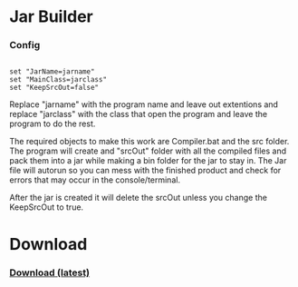 # Jar Builder

### Config
```batch

set "JarName=jarname" 
set "MainClass=jarclass"
set "KeepSrcOut=false"
```

Replace "jarname" with the program name and leave out extentions
and replace "jarclass" with the class that open the program and leave the program to do the rest.

The required objects to make this work are Compiler.bat and the src folder. The program will create and "srcOut" folder with all the compiled files and pack them into a jar while making a bin folder for the jar to stay in. The Jar file will autorun so you can mess with the finished product and check for errors that may occur in the console/terminal.

After the jar is created it will delete the srcOut unless you change the KeepSrcOut to true.

# Download

### [Download (latest)](https://github.com/GeoStudios/Downloads/releases/tag/Jar_Builder1)
